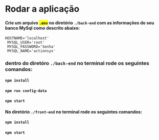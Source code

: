 <body>
  <div>
    <h1>Rodar a aplicação</h1>
    <h4>Crie um arquivo <mark><code>.env</code></mark> no diretório <code>./back-end</code> com as informações do seu banco MySql como
      descrito abaixo:</h4>
    <code>HOSTNAME='localhost'</code><br>
    <code> MYSQL_USER='root'</code><br>
    <code> MYSQL_PASSWORD='Senha'</code><br>
    <code> MYSQL_NAME='actionsys'</code><br>
    <h3>dentro do diretóro <code>./back-end</code> no terminal rode os seguintes comandos:</h3>
    <h4> <code>npm install</code></h4>
    <h4> <code>npm run config-data</code></h4>
    <h4> <code>npm start</code></h4>
    <h4>No diretório <code>./front-end</code> no terminal rode os seguintes comandos:</h4>
    <h4> <code>npm install</code></h4>
    <h4> <code>npm start</code></h4>
  </div>
</body>
